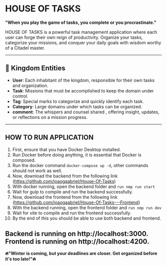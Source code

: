 # HOUSE OF TASKS

**"When you play the game of tasks, you complete or you procrastinate."**

HOUSE OF TASKS is a powerful task management application where each user can forge their own reign of productivity. Organize your tasks, categorize your missions, and conquer your daily goals with wisdom worthy of a Citadel master.

---

## 🏰 **Kingdom Entities**

- **User**: Each inhabitant of the kingdom, responsible for their own tasks and organization.
- **Task**: Missions that must be accomplished to keep the domain under control.
- **Tag**: Special marks to categorize and quickly identify each task.
- **Category**: Large domains under which tasks can be organized.
- **comment**: The whispers and counsel shared , offering insight, updates, or reflections on a mission progress.


---
## **HOW TO RUN APPLICATION**
1. First, ensure that you have Docker Desktop installed.
2. Run Docker before doing anything, it is essential that Docker is composed.
3. Run the docker command `docker-compose up -d`, other commands should not work as well.
4. Now, download the backend from the following link (https://github.com/joaogaabriel/House-Of-Tasks)
5. With docker running, open the backend folder and `run nmp run start`
6. Wait for gulp to compile and run the backend successfully.
7. Now, download the frontend from the following link (https://github.com/joaogaabriel/House-Of-Tasks---Frontend)
8. With the backend running, open the frontend folder and `run nmp run dev`
9. Wait for vite to compile and run the frontend successfully.
10. By the end of this you should be able to use both backend and frontend.

Backend is running on http://localhost:3000.  
Frontend is running on http://localhost:4200.
---
**🔥"Winter is coming, but your deadlines are closer. Get organized before it's too late!"🔥**


